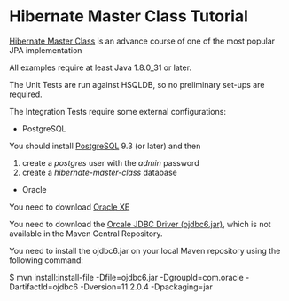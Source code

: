Hibernate Master Class Tutorial
======================

[Hibernate Master Class](http://vladmihalcea.com/tutorials/hibernate/) is an advance course of one of the most popular JPA implementation

All examples require at least Java 1.8.0_31 or later.

The Unit Tests are run against HSQLDB, so no preliminary set-ups are required.

The Integration Tests require some external configurations:

* PostgreSQL
 
 You should install [PostgreSQL](http://www.postgresql.org/download/) 9.3 (or later) and then

 1. create a *postgres* user with the *admin* password
 2. create a *hibernate-master-class* database

* Oracle
 
 You need to download [Oracle XE](http://www.oracle.com/technetwork/database/database-technologies/express-edition/overview/index.html)

 You need to download the [Orcale JDBC Driver (ojdbc6.jar)](http://www.oracle.com/technetwork/database/enterprise-edition/jdbc-112010-090769.html), which is not available in the Maven Central Repository.
 
 You need to install the ojdbc6.jar on your local Maven repository using the following command:
 
 $ mvn install:install-file -Dfile=ojdbc6.jar -DgroupId=com.oracle -DartifactId=ojdbc6 -Dversion=11.2.0.4 -Dpackaging=jar
